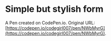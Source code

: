 # Simple but stylish form

A Pen created on CodePen.io. Original URL: [https://codepen.io/codegirl007/pen/NWbMyrG](https://codepen.io/codegirl007/pen/NWbMyrG).


